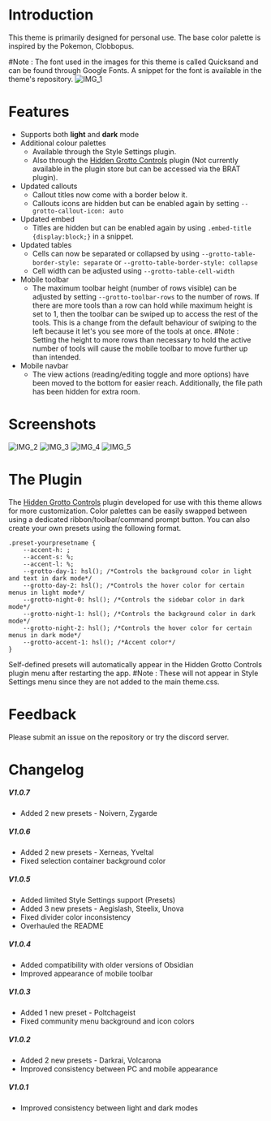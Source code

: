 # Introduction
This theme is primarily designed for personal use. The base color palette is inspired by the Pokemon, Clobbopus. 

#Note : The font used in the images for this theme is called Quicksand and can be found through Google Fonts. A snippet for the font is available in the theme's repository. 
![IMG_1](https://github.com/user-attachments/assets/5b480b0e-8515-418a-995a-c764ff6edb7d)

# Features
- Supports both **light** and **dark** mode
- Additional colour palettes
	- Available through the Style Settings plugin.
	- Also through the [Hidden Grotto Controls](https://github.com/HotAndCold245/Hidden-Grotto-Controls) plugin (Not currently available in the plugin store but can be accessed via the BRAT plugin).
- Updated callouts
	- Callout titles now come with a border below it.
	- Callouts icons are hidden but can be enabled again by setting `--grotto-callout-icon: auto`
- Updated embed
	- Titles are hidden but can be enabled again by using `.embed-title {display:block;}` in a snippet.
- Updated tables
	- Cells can now be separated or collapsed by using `--grotto-table-border-style: separate` or `--grotto-table-border-style: collapse`
	- Cell width can be adjusted using `--grotto-table-cell-width`
- Mobile toolbar
	- The maximum toolbar height (number of rows visible) can be adjusted by setting `--grotto-toolbar-rows` to the number of rows. If there are more tools than a row can hold while maximum height is set to 1, then the toolbar can be swiped up to access the rest of the tools. This is a change from the default behaviour of swiping to the left because it let's you see more of the tools at once. #Note : Setting the height to more rows than necessary to hold the active number of tools will cause the mobile toolbar to move further up than intended. 
- Mobile navbar
	- The view actions (reading/editing toggle and more options) have been moved to the bottom for easier reach. Additionally, the file path has been hidden for extra room. 

# Screenshots
![IMG_2](https://github.com/user-attachments/assets/52056adc-e39f-4b01-8764-f0f7388be70e)
![IMG_3](https://github.com/user-attachments/assets/ed458c15-75f8-4459-b4d5-2aaacf782252)
![IMG_4](https://github.com/user-attachments/assets/00b3d483-f37d-4233-8abb-ad518b037148)
![IMG_5](https://github.com/user-attachments/assets/5935bd50-73eb-4543-bab0-d88d646ea786)

# The Plugin
 The [Hidden Grotto Controls](https://github.com/HotAndCold245/Hidden-Grotto-Controls) plugin developed for use with this theme allows for more customization. Color palettes can be easily swapped between using a dedicated ribbon/toolbar/command prompt button. You can also create your own presets using the following format.
 ```
.preset-yourpresetname {
    --accent-h: ;
    --accent-s: %;
    --accent-l: %;
    --grotto-day-1: hsl(); /*Controls the background color in light and text in dark mode*/
    --grotto-day-2: hsl(); /*Controls the hover color for certain menus in light mode*/
    --grotto-night-0: hsl(); /*Controls the sidebar color in dark mode*/
    --grotto-night-1: hsl(); /*Controls the background color in dark mode*/
    --grotto-night-2: hsl(); /*Controls the hover color for certain menus in dark mode*/
    --grotto-accent-1: hsl(); /*Accent color*/
}
 ```
Self-defined presets will automatically appear in the Hidden Grotto Controls plugin menu after restarting the app. #Note : These will not appear in Style Settings menu since they are not added to the main theme.css. 

# Feedback
Please submit an issue on the repository or try the discord server.

# Changelog
##### V1.0.7
- Added 2 new presets - Noivern, Zygarde
##### V1.0.6
- Added 2 new presets - Xerneas, Yveltal
- Fixed selection container background color
##### V1.0.5
- Added limited Style Settings support (Presets)
- Added 3 new presets - Aegislash, Steelix, Unova
- Fixed divider color inconsistency
- Overhauled the README
##### V1.0.4
- Added compatibility with older versions of Obsidian
- Improved appearance of mobile toolbar
##### V1.0.3
- Added 1 new preset - Poltchageist
- Fixed community menu background and icon colors
##### V1.0.2
- Added 2 new presets - Darkrai, Volcarona
- Improved consistency between PC and mobile appearance
##### V1.0.1
- Improved consistency between light and dark modes
